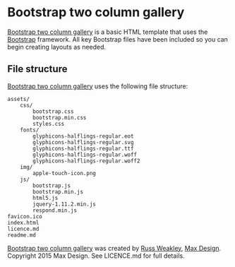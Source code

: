 # Bootstrap two column gallery

[Bootstrap two column gallery](https://github.com/russmaxdesign/06-bootstrap-two-column-gallery) is a basic HTML template that uses the [Bootstrap](http://getbootstrap.com/)  framework. All key Bootstrap files have been included so you can begin creating layouts as needed.

## File structure

[Bootstrap two column gallery](https://github.com/russmaxdesign/06-bootstrap-two-column-gallery) uses the following file structure:

	assets/
		css/
			bootstrap.css
			bootstrap.min.css
			styles.css
		fonts/
			glyphicons-halflings-regular.eot
			glyphicons-halflings-regular.svg
			glyphicons-halflings-regular.ttf
			glyphicons-halflings-regular.woff
			glyphicons-halflings-regular.woff2
		img/
			apple-touch-icon.png
		js/
			bootstrap.js
			bootstrap.min.js
			html5.js
			jquery-1.11.2.min.js
			respond.min.js
	favicon.ico
	index.html
	licence.md
	readme.md

[Bootstrap two column gallery](https://github.com/russmaxdesign/06-bootstrap-two-column-gallery) was created by [Russ Weakley](https://twitter.com/russmaxdesign), [Max Design](http://maxdesign.com.au/). Copyright 2015 Max Design. See LICENCE.md for full details.